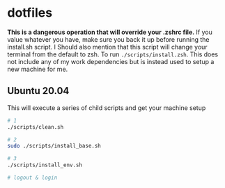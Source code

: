 # dotfiles

**This is a dangerous operation that will override your .zshrc file.** If you value whatever you have, make sure you back it up before running the install.sh script. I Should also mention that this script will change your terminal from the default to zsh. To run `./scripts/install.zsh`. This does not include any of my work dependencies but is instead used to setup a new machine for me.

## Ubuntu 20.04

This will execute a series of child scripts and get your machine setup

```sh
# 1
./scripts/clean.sh

# 2
sudo ./scripts/install_base.sh

# 3
./scripts/install_env.sh

# logout & login
```
